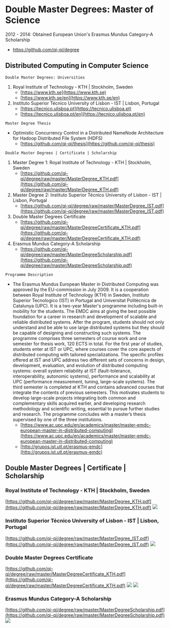 # Double Master Degrees: Master of Science
2012 - 2014: Obtained European Union's Erasmus Mundus Category-A Scholarship
- https://github.com/qi-qi/degree

## Distributed Computing in Computer Science
`Double Master Degrees: Universities`
1. Royal Institute of Technology - KTH | Stockholm, Sweden
    - [https://www.kth.se](https://www.kth.se)
    - [https://www.kth.se/en](https://www.kth.se/en)
2. Instituto Superior Técnico University of Lisbon - IST | Lisbon, Portugal
    - [https://tecnico.ulisboa.pt](https://tecnico.ulisboa.pt)
    - [https://tecnico.ulisboa.pt/en](https://tecnico.ulisboa.pt/en)

`Master Degree Thesis`
- Optimistic Concurrency Control in a Distributed NameNode Architecture for Hadoop Distributed File System (HDFS)
    - [https://github.com/qi-qi/thesis](https://github.com/qi-qi/thesis)

`Double Master Degrees | Certificate | Scholarship`
1. Master Degree 1: Royal Institute of Technology - KTH | Stockholm, Sweden
    - [https://github.com/qi-qi/degree/raw/master/MasterDegree_KTH.pdf](https://github.com/qi-qi/degree/raw/master/MasterDegree_KTH.pdf)
2. Master Degree 2: Instituto Superior Técnico University of Lisbon - IST | Lisbon, Portugal
    - [https://github.com/qi-qi/degree/raw/master/MasterDegree_IST.pdf](https://github.com/qi-qi/degree/raw/master/MasterDegree_IST.pdf)
3. Double Master Degrees Certificate
    - [https://github.com/qi-qi/degree/raw/master/MasterDegreeCertificate_KTH.pdf](https://github.com/qi-qi/degree/raw/master/MasterDegreeCertificate_KTH.pdf)
4. Erasmus Mundus Category-A Scholarship
    - [https://github.com/qi-qi/degree/raw/master/MasterDegreeScholarship.pdf](https://github.com/qi-qi/degree/raw/master/MasterDegreeScholarship.pdf)

`Programme Description`
- The Erasmus Mundus European Master in Distributed Computing was approved by the EU-commission in July 2009. It is a cooperation between Royal Institute of Technology (KTH) in Sweden, Instituto Superior Tecnologico (IST) in Portugal and Universitat Politècnica de Catalunya (UPC). It is a two-year Master's programme including built-in mobility for the students. The EMDC aims at giving the best possible foundation for a career in research and development of scalable and reliable distributed systems. After the program, students should not only understand and be able to use large distributed systems but they should be capable of designing and constructing such systems. The programme comprises three semesters of course work and one semester for thesis work, 120 ECTS in total. For the first year of studies, students enter at IST or UPC, where courses cover the core aspects of distributed computing with tailored specializations. The specific profiles offered at IST and UPC address two different sets of concerns in design, development, evaluation, and evolution of distributed computing systems: overall system reliability at IST (fault-tolerance, interoperability, autonomic systems), performance and scalability at UPC (performance measurement, tuning, large-scale systems). The third semester is completed at KTH and contains advanced courses that integrate the contents of previous semesters. This motivates students to develop large-scale projects integrating both common and complementary skills acquired earlier, and developing research methodology and scientific writing, essential to pursue further studies and research. The programme concludes with a master’s thesis supervised by one of the three institutions.
    - [https://www.ac.upc.edu/en/academics/master/master-emdc-european-master-in-distributed-computing](https://www.ac.upc.edu/en/academics/master/master-emdc-european-master-in-distributed-computing)
    - [http://grupos.ist.utl.pt/erasmus-emdc](http://grupos.ist.utl.pt/erasmus-emdc)

## Double Master Degrees | Certificate | Scholarship

### Royal Institute of Technology - KTH | Stockholm, Sweden
[https://github.com/qi-qi/degree/raw/master/MasterDegree_KTH.pdf](https://github.com/qi-qi/degree/raw/master/MasterDegree_KTH.pdf)
![](https://github.com/qi-qi/degree/raw/master/img/MasterDegree_KTH.jpg)

### Instituto Superior Técnico University of Lisbon - IST | Lisbon, Portugal
[https://github.com/qi-qi/degree/raw/master/MasterDegree_IST.pdf](https://github.com/qi-qi/degree/raw/master/MasterDegree_IST.pdf)
![](https://github.com/qi-qi/degree/raw/master/img/MasterDegree_IST.jpg)

### Double Master Degrees Certificate
[https://github.com/qi-qi/degree/raw/master/MasterDegreeCertificate_KTH.pdf](https://github.com/qi-qi/degree/raw/master/MasterDegreeCertificate_KTH.pdf)
![](https://github.com/qi-qi/degree/raw/master/img/MasterDegreeCertificate1_KTH.jpg)
![](https://github.com/qi-qi/degree/raw/master/img/MasterDegreeCertificate2_KTH.jpg)

### Erasmus Mundus Category-A Scholarship
[https://github.com/qi-qi/degree/raw/master/MasterDegreeScholarship.pdf](https://github.com/qi-qi/degree/raw/master/MasterDegreeScholarship.pdf)
![](https://github.com/qi-qi/degree/raw/master/img/MasterDegreeScholarship.jpg)
